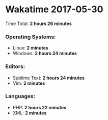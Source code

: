 # Wakatime 2017-05-30

Time Total: **2 hours 26 minutes**

### Operating Systems:
- Linux: **2 minutes** 
- Windows: **2 hours 24 minutes** 

### Editors:
- Sublime Text: **2 hours 24 minutes** 
- Vim: **2 minutes** 

### Languages:
- PHP: **2 hours 22 minutes** 
- XML: **2 minutes** 


